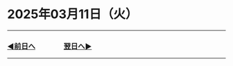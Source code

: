 # 2025年03月11日（火）

---

### [◀️前日へ](https://github.com/yuasys/chatty-journal/blob/main/2025/03/2025-03-10.md)&emsp;&emsp;&emsp;&emsp;[翌日へ▶️](https://github.com/yuasys/chatty-journal/blob/main/2025/03/2025-03-12.md)

---
